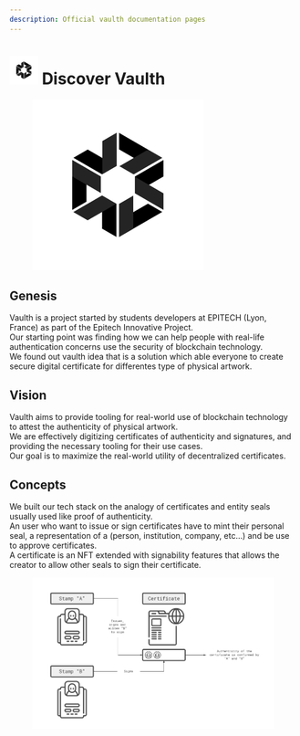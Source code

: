 ```yaml
---
description: Official vaulth documentation pages
---
```


# <img src=".gitbook/assets/vaulth-logo.png" alt="" width="50"> Discover Vaulth

<figure><img src=".gitbook/assets/vaulth-logo.png" alt="" width="300"><figcaption></figcaption></figure>

## Genesis
Vaulth is a project started by students developers at EPITECH (Lyon, France) as part of the Epitech Innovative Project.</br>
Our starting point was finding how we can help people with real-life authentication concerns use the security of blockchain technology.</br>
We found out vaulth idea that is a solution which able everyone to create secure digital certificate for differentes type of physical artwork.

## Vision
Vaulth aims to provide tooling for real-world use of blockchain technology to attest the authenticity of physical artwork.</br>
We are effectively digitizing certificates of authenticity and signatures, and providing the necessary tooling for their use cases.</br>
Our goal is to maximize the real-world utility of decentralized certificates.

## Concepts
We built our tech stack on the analogy of certificates and entity seals usually used like proof of authenticity.</br>
An user who want to issue or sign certificates have to mint their personal seal, a representation of a (person, institution, company, etc...) and be use to approve certificates.</br>
A certificate is an NFT extended with signability features that allows the creator to allow other seals to sign their certificate.

<figure><img src=".gitbook/assets/vaulth-concept.png" alt=""><figcaption></figcaption></figure>

